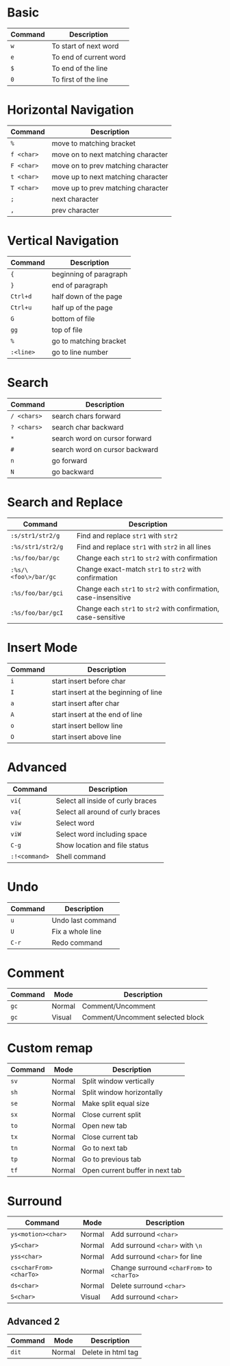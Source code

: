 # Basic

| Command | Description            |
| ------- | ---------------------- |
| `w`     | To start of next word  |
| `e`     | To end of current word |
| `$`     | To end of the line     |
| `0`     | To first of the line   |

# Horizontal Navigation

| Command        | Description                        |
| ---------- | ---------------------------------- |
| `%`        | move to matching bracket           |
| `f <char>` | move on to next matching character |
| `F <char>` | move on to prev matching character |
| `t <char>` | move up to next matching character |
| `T <char>` | move up to prev matching character |
| `;`        | next character                     |
| `,`        | prev character                     |

# Vertical Navigation

| Command   | Description            |
| --------- | ---------------------- |
| `{`       | beginning of paragraph |
| `}`       | end of paragraph       |
| `Ctrl+d`  | half down of the page  |
| `Ctrl+u`  | half up of the page    |
| `G`       | bottom of file         |
| `gg`      | top of file            |
| `%`       | go to matching bracket |
| `:<line>` | go to line number      |

# Search

| Command     | Description                    |
| ----------- | ------------------------------ |
| `/ <chars>` | search chars forward           |
| `? <chars>` | search char backward           |
| `*`         | search word on cursor forward  |
| `#`         | search word on cursor backward |
| `n`         | go forward                     |
| `N`         | go backward                    |
# Search and Replace
| Command              | Description                                                      |
| -------------------- | ---------------------------------------------------------------- |
| `:s/str1/str2/g`     | Find and replace `str1` with `str2`                              |
| `:%s/str1/str2/g`    | Find and replace `str1` with `str2` in all lines                 |
| `:%s/foo/bar/gc`     | Change each `str1` to `str2` with confirmation                   |
| `:%s/\<foo\>/bar/gc` | Change exact-match `str1` to `str2` with confirmation            |
| `:%s/foo/bar/gci`    | Change each `str1` to `str2` with confirmation, case-insensitive |
| `:%s/foo/bar/gcI`    | Change each `str1` to `str2` with confirmation, case-sensitive   |
# Insert Mode

| Command | Description                           |
| --- | ------------------------------------- |
| `i` | start insert before char              |
| `I` | start insert at the beginning of line |
| `a` | start insert after char               |
| `A` | start insert at the end of line       |
| `o` | start insert bellow line              |
| `O` | start insert above line               |

# Advanced

| Command       | Description                       |
| ------------- | --------------------------------- |
| `vi{`         | Select all inside of curly braces |
| `va{`         | Select all around of curly braces |
| `viw`         | Select word                       |
| `viW`         | Select word including space       |
| `C-g`         | Show location and file status     |
| `:!<command>` | Shell command                     |

# Undo

| Command | Description       |
| ------- | ----------------- |
| `u`     | Undo last command |
| `U`     | Fix a whole line  |
| `C-r`   | Redo command      |

# Comment
| Command | Mode   | Description                      |
| ------- | ------ | -------------------------------- |
| `gc`    | Normal | Comment/Uncomment                |
| `gc`    | Visual | Comment/Uncomment selected block |

# Custom remap
| Command | Mode   | Description                     |
| ------- | ------ | ------------------------------- |
| `sv`    | Normal | Split window vertically         |
| `sh`    | Normal | Split window horizontally       |
| `se`    | Normal | Make split equal size           |
| `sx`    | Normal | Close current split             |
| `to`    | Normal | Open new tab                    |
| `tx`    | Normal | Close current tab               |
| `tn`    | Normal | Go to next tab                  |
| `tp`    | Normal | Go to previous tab              |
| `tf`    | Normal | Open current buffer in next tab |

# Surround

| Command                | Mode   | Description                                |
| ---------------------- | ------ | ------------------------------------------ |
| `ys<motion><char>`     | Normal | Add surround `<char>`                      |
| `yS<char>`             | Normal | Add surround `<char>` with `\n`            |
| `yss<char>`            | Normal | Add surround `<char>` for line             |
| `cs<charFrom><charTo>` | Normal | Change surround `<charFrom>` to `<charTo>` |
| `ds<char>`             | Normal | Delete surround `<char>`                   |
| `S<char>`              | Visual | Add surround `<char>`                      |
## Advanced 2
| Command | Mode   | Description        |
| ------- | ------ | ------------------ |
| `dit`   | Normal | Delete in html tag |